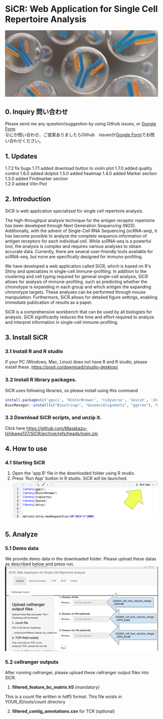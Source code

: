 # SiCR: Web Application for Single Cell Repertoire Analysis
![Figure_Cover.jpg](Figure_Cover.jpg)
## 0. Inquiry 問い合わせ
Please send me any question/suggestion by using Github issues, or [Google Form](https://docs.google.com/forms/d/e/1FAIpQLSeIGfGtbFvQKhx6lF9j29nGREMCyRxD_eEcGiqcmrNFORhIMQ/viewform?usp=sf_link)  
なにか問い合わせ、ご提案ありましたらGithub　issuesか[Google Form](https://docs.google.com/forms/d/e/1FAIpQLSeIGfGtbFvQKhx6lF9j29nGREMCyRxD_eEcGiqcmrNFORhIMQ/viewform?usp=sf_link)でお問い合わせください。
## 1. Updates
1.7.2 fix bugs
1.7.1 added download button to violin plot
1.7.0 added quality control
1.6.0 added dotplot
1.5.0 added heatmap
1.4.0 added Marker section  
1.3.0 added Findmarker section  
1.2.0 added Vilin Plot  
## 2. Introduction
SiCR is web application specialized for single cell repertoire analysis. 

The high-throughput analysis technique for the antigen receptor repertoire has been developed through Next Generation Sequencing (NGS). Additionally, with the advent of Single-Cell RNA Sequencing (scRNA-seq), it has become possible to analyze the complete sequence information of antigen receptors for each individual cell. While scRNA-seq is a powerful tool, the analysis is complex and requires various analyses to obtain accurate data. Currently, there are several user-friendly tools available for scRNA-seq, but none are specifically designed for immuno-profiling.

We have developed a web application called SiCR, which is based on R's Shiny and specializes in single-cell immune-profiling. In addition to the clustering and cell typing required for general single-cell analysis, SiCR allows for analysis of immune-profiling, such as predicting whether the chronotype is expanding in each group and which antigen the expanding chronotype targets. These analyses can be performed through mouse manipulation. Furthermore, SiCR allows for detailed figure settings, enabling immediate publication of results as a paper.

SiCR is a comprehensive workbench that can be used by all biologists for analysis. SiCR significantly reduces the time and effort required to analyze and interpret information in single-cell immune-profiling.

## 3. Install SiCR
### 3.1 Install R and R studio
If your PC (Windows, Mac, Linux) does not have R and R studio, please install these.
https://posit.co/download/rstudio-desktop/
### 3.2 Install R library packages.
SiCR uses following libraries, so please install using this command
```R
install.packages(c('ggsci', 'RColorBrewer', 'tidyverse', 'Seurat', 'shiny', 'HGNChelper', 'alakazam', 'dowser', 'hdf5r',  'BiocManager', 'openxlsx', 'hrbrhemes'))
BiocManager::install(c("Biostrings", "GenomicAlignments", "ggtree"), force=TRUE)
```
### 3.3 Download SiCR scripts, and unzip it.
Click here https://github.com/Masakazu-Ishikawa137/SiCR/archive/refs/heads/main.zip


## 4. How to use
### 4.1 Starting SiCR
1. Open the 'app.R' file in the downloaded folder using R studio.
2. Press 'Run App' button in R studio. SiCR will be launched.
![Figure_runapp.png](Figure_runapp.png)


## 5. Analyze
### 5.1 Demo data
We provide demo data in the downloaded folder. Please upload these datas as described below and press run.
![Figure_upload.png](Figure_upload.png)

### 5.2 cellranger outputs
After running cellranger, please upload these cellranger output files into SiCR.

1. **filtered_feature_bc_matrix.h5** (mandatory)
<p>This is a count file written in hdf5 format. This file exists in YOUR_ID/outs/count directory

2. **filtered_contig_annotations.csv** for TCR (optional)
